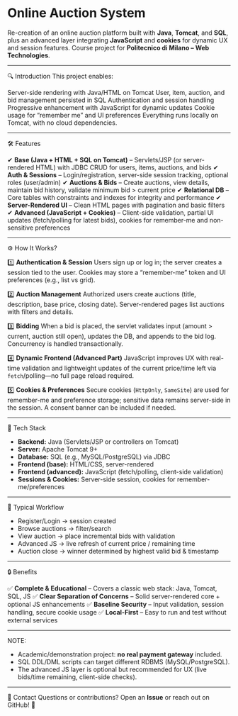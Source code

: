 # Online Auction System

Re-creation of an online auction platform built with **Java**, **Tomcat**, and **SQL**, plus an advanced layer integrating **JavaScript** and **cookies** for dynamic UX and session features. Course project for **Politecnico di Milano – Web Technologies**.

---

🔍 Introduction
This project enables:

Server-side rendering with Java/HTML on Tomcat
User, item, auction, and bid management persisted in SQL
Authentication and session handling
Progressive enhancement with JavaScript for dynamic updates
Cookie usage for “remember me” and UI preferences
Everything runs locally on Tomcat, with no cloud dependencies.

---

🛠️ Features

✔ **Base (Java + HTML + SQL on Tomcat)** – Servlets/JSP (or server-rendered HTML) with JDBC CRUD for users, items, auctions, and bids
✔ **Auth & Sessions** – Login/registration, server-side session tracking, optional roles (user/admin)
✔ **Auctions & Bids** – Create auctions, view details, maintain bid history, validate minimum bid > current price
✔ **Relational DB** – Core tables with constraints and indexes for integrity and performance
✔ **Server-Rendered UI** – Clean HTML pages with pagination and basic filters
✔ **Advanced (JavaScript + Cookies)** – Client-side validation, partial UI updates (fetch/polling for latest bids), cookies for remember-me and non-sensitive preferences

---

⚙️ How It Works?

1️⃣ **Authentication & Session**
Users sign up or log in; the server creates a session tied to the user. Cookies may store a “remember-me” token and UI preferences (e.g., list vs grid).

2️⃣ **Auction Management**
Authorized users create auctions (title, description, base price, closing date). Server-rendered pages list auctions with filters and details.

3️⃣ **Bidding**
When a bid is placed, the servlet validates input (amount > current, auction still open), updates the DB, and appends to the bid log. Concurrency is handled transactionally.

4️⃣ **Dynamic Frontend (Advanced Part)**
JavaScript improves UX with real-time validation and lightweight updates of the current price/time left via `fetch`/polling—no full page reload required.

5️⃣ **Cookies & Preferences**
Secure cookies (`HttpOnly`, `SameSite`) are used for remember-me and preference storage; sensitive data remains server-side in the session. A consent banner can be included if needed.

---

🔧 Tech Stack

* **Backend:** Java (Servlets/JSP or controllers on Tomcat)
* **Server:** Apache Tomcat 9+
* **Database:** SQL (e.g., MySQL/PostgreSQL) via JDBC
* **Frontend (base):** HTML/CSS, server-rendered
* **Frontend (advanced):** JavaScript (fetch/polling, client-side validation)
* **Sessions & Cookies:** Server-side session, cookies for remember-me/preferences

---

🚦 Typical Workflow

* Register/Login → session created
* Browse auctions → filter/search
* View auction → place incremental bids with validation
* Advanced JS → live refresh of current price / remaining time
* Auction close → winner determined by highest valid bid & timestamp

---

🔒 Benefits

✅ **Complete & Educational** – Covers a classic web stack: Java, Tomcat, SQL, JS
✅ **Clear Separation of Concerns** – Solid server-rendered core + optional JS enhancements
✅ **Baseline Security** – Input validation, session handling, secure cookie usage
✅ **Local-First** – Easy to run and test without external services

---

NOTE:

* Academic/demonstration project: **no real payment gateway** included.
* SQL DDL/DML scripts can target different RDBMS (MySQL/PostgreSQL).
* The advanced JS layer is optional but recommended for UX (live bids/time remaining, client-side checks).

---

📧 Contact
Questions or contributions? Open an **Issue** or reach out on GitHub! 🚀
